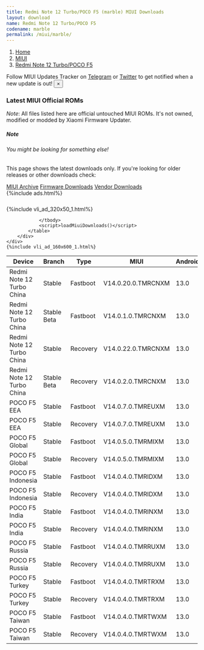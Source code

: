 ```yaml
---
title: Redmi Note 12 Turbo/POCO F5 (marble) MIUI Downloads
layout: download
name: Redmi Note 12 Turbo/POCO F5
codename: marble
permalink: /miui/marble/
---
```

<nav aria-label="breadcrumb">
    <ol class="breadcrumb">
        <li class="breadcrumb-item"><a href="/">Home</a></li>
        <li class="breadcrumb-item"><a href="/miui/">MIUI</a></li>
        <li class="breadcrumb-item active" aria-current="page"><a href="/miui/marble/">Redmi Note 12 Turbo/POCO F5</a></li>
    </ol>
</nav>
<div class="alert alert-primary alert-dismissible fade show" role="alert">
    Follow MIUI Updates Tracker on <a href="https://t.me/MIUIUpdatesTracker" class="alert-link">Telegram</a>
     or <a href="https://twitter.com/MiFwUpdater" class="alert-link">Twitter</a> to get notified when a new update is out!
    <button type="button" class="close" data-dismiss="alert" aria-label="Close">
        <span aria-hidden="true">&times;</span>
    </button>
</div>

### Latest MIUI Official ROMs
*Note*: All files listed here are official untouched MIUI ROMs. It's not owned, modified or modded by Xiaomi Firmware Updater.
<div class="card">
  <div class="card-body">
    <h5 class="card-title">Note</h5>
    <h6 class="card-subtitle mb-2 text-muted">You might be looking for something else!</h6>
    <p class="card-text">This page shows the latest downloads only.
     If you're looking for older releases or other downloads check:</p>
    <a href="/archive/miui/marble/" class="card-link">MIUI Archive</a>
    <a href="/firmware/marble/" class="card-link">Firmware Downloads</a>
    <a href="/vendor/marble/" class="card-link">Vendor Downloads</a>
  </div>
</div>
{%include ads.html%}
<div class="row justify-content-center">
    <div class="col-10">
        <div class="table-responsive-md" style="margin-top: 25px;">
            {%include vli_ad_320x50_1.html%}
            <table id="miui" class="display dt-responsive nowrap compact table table-striped table-hover table-sm">
                <thead class="thead-dark">
                    <tr>
                        <th data-ref="device">Device</th>
                        <th data-ref="branch">Branch</th>
                        <th data-ref="type">Type</th>
                        <th data-ref="miui">MIUI</th>
                        <th data-ref="android">Android</th>
                        <th data-ref="size">Size</th>
                        <th data-ref="size">Date</th>
                        <th data-ref="link">Link</th>
                    </tr>
                </thead>
                <tbody>
                <tr><td>Redmi Note 12 Turbo China</td><td>Stable</td><td>Fastboot</td><td>V14.0.20.0.TMRCNXM</td><td>13.0</td><td>7.4 GB</td><td>2023-06-02</td><td><a href="/miui/marble/stable/V14.0.20.0.TMRCNXM/">Download</a></td></tr>
<tr><td>Redmi Note 12 Turbo China</td><td>Stable Beta</td><td>Fastboot</td><td>V14.0.1.0.TMRCNXM</td><td>13.0</td><td>7.3 GB</td><td>2023-02-10</td><td><a href="/miui/marble/stable beta/V14.0.1.0.TMRCNXM/">Download</a></td></tr>
<tr><td>Redmi Note 12 Turbo China</td><td>Stable</td><td>Recovery</td><td>V14.0.22.0.TMRCNXM</td><td>13.0</td><td>6.0 GB</td><td>2023-07-18</td><td><a href="/miui/marble/stable/V14.0.22.0.TMRCNXM/">Download</a></td></tr>
<tr><td>Redmi Note 12 Turbo China</td><td>Stable Beta</td><td>Recovery</td><td>V14.0.2.0.TMRCNXM</td><td>13.0</td><td>6.1 GB</td><td>2023-03-29</td><td><a href="/miui/marble/stable beta/V14.0.2.0.TMRCNXM/">Download</a></td></tr>
<tr><td>POCO F5 EEA</td><td>Stable</td><td>Fastboot</td><td>V14.0.7.0.TMREUXM</td><td>13.0</td><td>7.4 GB</td><td>2023-06-12</td><td><a href="/miui/marble/stable/V14.0.7.0.TMREUXM/">Download</a></td></tr>
<tr><td>POCO F5 EEA</td><td>Stable</td><td>Recovery</td><td>V14.0.7.0.TMREUXM</td><td>13.0</td><td>5.0 GB</td><td>2023-06-21</td><td><a href="/miui/marble/stable/V14.0.7.0.TMREUXM/">Download</a></td></tr>
<tr><td>POCO F5 Global</td><td>Stable</td><td>Fastboot</td><td>V14.0.5.0.TMRMIXM</td><td>13.0</td><td>7.8 GB</td><td>2023-06-12</td><td><a href="/miui/marble/stable/V14.0.5.0.TMRMIXM/">Download</a></td></tr>
<tr><td>POCO F5 Global</td><td>Stable</td><td>Recovery</td><td>V14.0.5.0.TMRMIXM</td><td>13.0</td><td>5.0 GB</td><td>2023-06-21</td><td><a href="/miui/marble/stable/V14.0.5.0.TMRMIXM/">Download</a></td></tr>
<tr><td>POCO F5 Indonesia</td><td>Stable</td><td>Fastboot</td><td>V14.0.4.0.TMRIDXM</td><td>13.0</td><td>7.4 GB</td><td>2023-06-25</td><td><a href="/miui/marble/stable/V14.0.4.0.TMRIDXM/">Download</a></td></tr>
<tr><td>POCO F5 Indonesia</td><td>Stable</td><td>Recovery</td><td>V14.0.4.0.TMRIDXM</td><td>13.0</td><td>5.0 GB</td><td>2023-07-04</td><td><a href="/miui/marble/stable/V14.0.4.0.TMRIDXM/">Download</a></td></tr>
<tr><td>POCO F5 India</td><td>Stable</td><td>Fastboot</td><td>V14.0.4.0.TMRINXM</td><td>13.0</td><td>6.1 GB</td><td>2023-06-12</td><td><a href="/miui/marble/stable/V14.0.4.0.TMRINXM/">Download</a></td></tr>
<tr><td>POCO F5 India</td><td>Stable</td><td>Recovery</td><td>V14.0.4.0.TMRINXM</td><td>13.0</td><td>4.9 GB</td><td>2023-06-20</td><td><a href="/miui/marble/stable/V14.0.4.0.TMRINXM/">Download</a></td></tr>
<tr><td>POCO F5 Russia</td><td>Stable</td><td>Fastboot</td><td>V14.0.4.0.TMRRUXM</td><td>13.0</td><td>7.5 GB</td><td>2023-06-18</td><td><a href="/miui/marble/stable/V14.0.4.0.TMRRUXM/">Download</a></td></tr>
<tr><td>POCO F5 Russia</td><td>Stable</td><td>Recovery</td><td>V14.0.4.0.TMRRUXM</td><td>13.0</td><td>4.9 GB</td><td>2023-06-28</td><td><a href="/miui/marble/stable/V14.0.4.0.TMRRUXM/">Download</a></td></tr>
<tr><td>POCO F5 Turkey</td><td>Stable</td><td>Fastboot</td><td>V14.0.4.0.TMRTRXM</td><td>13.0</td><td>7.0 GB</td><td>2023-06-25</td><td><a href="/miui/marble/stable/V14.0.4.0.TMRTRXM/">Download</a></td></tr>
<tr><td>POCO F5 Turkey</td><td>Stable</td><td>Recovery</td><td>V14.0.4.0.TMRTRXM</td><td>13.0</td><td>4.9 GB</td><td>2023-07-04</td><td><a href="/miui/marble/stable/V14.0.4.0.TMRTRXM/">Download</a></td></tr>
<tr><td>POCO F5 Taiwan</td><td>Stable</td><td>Fastboot</td><td>V14.0.4.0.TMRTWXM</td><td>13.0</td><td>6.7 GB</td><td>2023-06-25</td><td><a href="/miui/marble/stable/V14.0.4.0.TMRTWXM/">Download</a></td></tr>
<tr><td>POCO F5 Taiwan</td><td>Stable</td><td>Recovery</td><td>V14.0.4.0.TMRTWXM</td><td>13.0</td><td>4.9 GB</td><td>2023-07-04</td><td><a href="/miui/marble/stable/V14.0.4.0.TMRTWXM/">Download</a></td></tr>

                </tbody>
                <script>loadMiuiDownloads()</script>
            </table>
        </div>
    </div>
    {%include vli_ad_160x600_1.html%}
</div>

